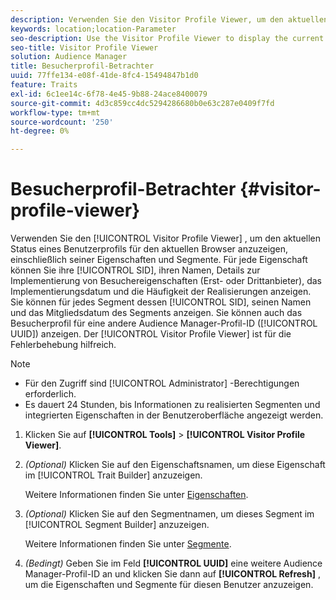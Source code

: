 ```yaml
---
description: Verwenden Sie den Visitor Profile Viewer, um den aktuellen Status eines Benutzerprofils für den aktuellen Browser anzuzeigen, einschließlich seiner Eigenschaften und Segmente. Für jede Eigenschaft können Sie ihre SID, ihren Namen, Details zur Implementierung von Besuchereigenschaften (Erst- oder Drittanbieter), das Implementierungsdatum und die Häufigkeit der Realisierungen anzeigen. Sie können für jedes Segment die SID, den Namen und das Mitgliedsdatum des Segments anzeigen. Sie können auch das Besucherprofil für eine andere Audience Manager-Profil-ID (UUID) anzeigen. Der Besucherprofil-Betrachter ist hilfreich bei der Fehlerbehebung.
keywords: location;location-Parameter
seo-description: Use the Visitor Profile Viewer to display the current state of a user profile for the current browser, including its traits and segments. For each trait, you can view its SID, name, details about how visitor traits were realized (first- or third-party), the realization date, and the frequency of realizations. For each segment, you can view its SID, name, and the segment membership date. You can also view the visitor profile for another Audience Manager profile ID (UUID). The Visitor Profile Viewer is helpful for troubleshooting purposes.
seo-title: Visitor Profile Viewer
solution: Audience Manager
title: Besucherprofil-Betrachter
uuid: 77ffe134-e08f-41de-8fc4-15494847b1d0
feature: Traits
exl-id: 6c1ee14c-6f78-4e45-9b88-24ace8400079
source-git-commit: 4d3c859cc4dc5294286680b0e63c287e0409f7fd
workflow-type: tm+mt
source-wordcount: '250'
ht-degree: 0%

---
```


# Besucherprofil-Betrachter {#visitor-profile-viewer}

Verwenden Sie den [!UICONTROL Visitor Profile Viewer] , um den aktuellen Status eines Benutzerprofils für den aktuellen Browser anzuzeigen, einschließlich seiner Eigenschaften und Segmente. Für jede Eigenschaft können Sie ihre [!UICONTROL SID], ihren Namen, Details zur Implementierung von Besuchereigenschaften (Erst- oder Drittanbieter), das Implementierungsdatum und die Häufigkeit der Realisierungen anzeigen. Sie können für jedes Segment dessen [!UICONTROL SID], seinen Namen und das Mitgliedsdatum des Segments anzeigen. Sie können auch das Besucherprofil für eine andere Audience Manager-Profil-ID ([!UICONTROL UUID]) anzeigen. Der [!UICONTROL Visitor Profile Viewer] ist für die Fehlerbehebung hilfreich.

>[!NOTE]
>
>* Für den Zugriff sind [!UICONTROL Administrator] -Berechtigungen erforderlich.
>* Es dauert 24 Stunden, bis Informationen zu realisierten Segmenten und integrierten Eigenschaften in der Benutzeroberfläche angezeigt werden.

<!-- 
Traits that are not part of a segment will not appear in the
<span class="wintitle"> Visitor Profile Viewer</span>.
-->

1. Klicken Sie auf **[!UICONTROL Tools]** > **[!UICONTROL Visitor Profile Viewer]**.

1. *(Optional)* Klicken Sie auf den Eigenschaftsnamen, um diese Eigenschaft im [!UICONTROL Trait Builder] anzuzeigen.

   Weitere Informationen finden Sie unter [Eigenschaften](../features/traits/trait-details-page.md).

1. *(Optional)* Klicken Sie auf den Segmentnamen, um dieses Segment im [!UICONTROL Segment Builder] anzuzeigen.

   Weitere Informationen finden Sie unter [Segmente](../features/segments/segments-purpose.md).

1. *(Bedingt)* Geben Sie im Feld **[!UICONTROL UUID]** eine weitere Audience Manager-Profil-ID an und klicken Sie dann auf **[!UICONTROL Refresh]** , um die Eigenschaften und Segmente für diesen Benutzer anzuzeigen.
